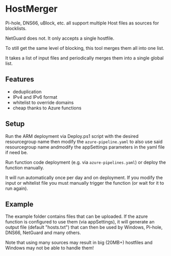 # HostMerger

Pi-hole, DNS66, uBlock, etc. all support multiple Host files as sources for blocklists.

NetGuard does not. It only accepts a single hostfile.

To still get the same level of blocking, this tool merges them all into one list.

It takes a list of input files and periodically merges them into a single global list.

## Features

* deduplication
* IPv4 and IPv6 format
* whitelist to override domains
* cheap thanks to Azure functions

## Setup

Run the ARM deployment via Deploy.ps1 script with the desired resourcegroup name then modify the `azure-pipeline.yaml` to also use said resourcegroup name andmodify the appSettings parameters in the yaml file if need be.

Run function code deployment (e.g. via `azure-pipelines.yaml`) or deploy the function manually.

It will run automatically once per day and on deployment. If you modify the input or whitelist file you must manually trigger the function (or wait for it to run again).

## Example

The example folder contains files that can be uploaded. If the azure function is configured to use them (via appSettings), it will generate an output file (default "hosts.txt") that can then be used by Windows, Pi-hole, DNS66, NetGuard and many others.

Note that using many sources may result in big (20MB+) hostfiles and Windows may not be able to handle them!